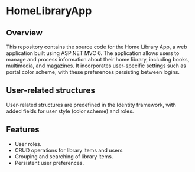 # HomeLibraryApp

## Overview
This repository contains the source code for the Home Library App, a web application built using ASP.NET MVC 6. The application allows users to manage and process information about their home library, including books, multimedia, and magazines. It incorporates user-specific settings such as portal color scheme, with these preferences persisting between logins.

## User-related structures
User-related structures are predefined in the Identity framework, with added fields for user style (color scheme) and roles.

## Features
* User roles.
* CRUD operations for library items and users.
* Grouping and searching of library items.
* Persistent user preferences.
